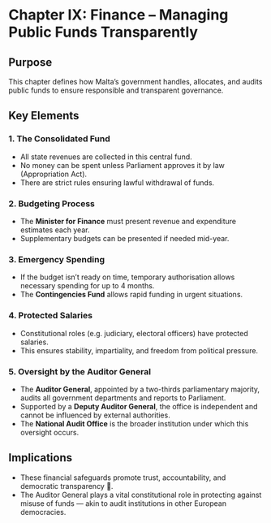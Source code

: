 # Chapter IX: Finance – Managing Public Funds Transparently

## Purpose

This chapter defines how Malta’s government handles, allocates, and audits public funds to ensure responsible and transparent governance.

## Key Elements

### 1. The Consolidated Fund

- All state revenues are collected in this central fund.
- No money can be spent unless Parliament approves it by law (Appropriation Act).
- There are strict rules ensuring lawful withdrawal of funds.

### 2. Budgeting Process

- The **Minister for Finance** must present revenue and expenditure estimates each year.
- Supplementary budgets can be presented if needed mid-year.

### 3. Emergency Spending

- If the budget isn’t ready on time, temporary authorisation allows necessary spending for up to 4 months.
- The **Contingencies Fund** allows rapid funding in urgent situations.

### 4. Protected Salaries

- Constitutional roles (e.g. judiciary, electoral officers) have protected salaries.
- This ensures stability, impartiality, and freedom from political pressure.

### 5. Oversight by the Auditor General

- The **Auditor General**, appointed by a two-thirds parliamentary majority, audits all government departments and reports to Parliament.
- Supported by a **Deputy Auditor General**, the office is independent and cannot be influenced by external authorities.
- The **National Audit Office** is the broader institution under which this oversight occurs.

## Implications

- These financial safeguards promote trust, accountability, and democratic transparency 💼.
- The Auditor General plays a vital constitutional role in protecting against misuse of funds — akin to audit institutions in other European democracies.
